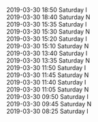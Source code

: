 2019-03-30 18:50 Saturday  I  
2019-03-30 18:40 Saturday  N  
2019-03-30 15:35 Saturday  I  
2019-03-30 15:30 Saturday  N  
2019-03-30 15:20 Saturday  I  
2019-03-30 15:10 Saturday  N  
2019-03-30 13:40 Saturday  I  
2019-03-30 13:35 Saturday  N  
2019-03-30 11:50 Saturday  I  
2019-03-30 11:45 Saturday  N  
2019-03-30 11:40 Saturday  I  
2019-03-30 11:05 Saturday  N  
2019-03-30 09:50 Saturday  I  
2019-03-30 09:45 Saturday  N  
2019-03-30 08:25 Saturday  I  
